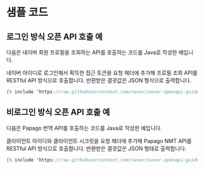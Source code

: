 # 샘플 코드

## 로그인 방식 오픈 API 호출 예

다음은 네이버 회원 프로필을 조회하는 API를 호출하는 코드를 Java로 작성한 예입니다.

네이버 아이디로 로그인해서 획득한 접근 토큰을 요청 헤더에 추가해 프로필 조회 API를 RESTful API 방식으로 호출합니다. 반환받은 결괏값은 JSON 형식으로 출력합니다.

```java
{% include 'https://raw.githubusercontent.com/naver/naver-openapi-guide/draft/sample/java/APIExamMemberProfile.java' %}
```

## 비로그인 방식 오픈 API 호출 예

다음은 Papago 번역 API를 호출하는 코드를 Java로 작성한 예입니다.

클라이언트 아이디와 클라이언트 시크릿을 요청 헤더에 추가해 Papago NMT API를 RESTful API 방식으로 호출합니다. 반환받은 결괏값은 JSON 형태로 출력합니다.

```java
{% include 'https://raw.githubusercontent.com/naver/naver-openapi-guide/draft/sample/java/APIExamTranslateNMT.java' %}
```
